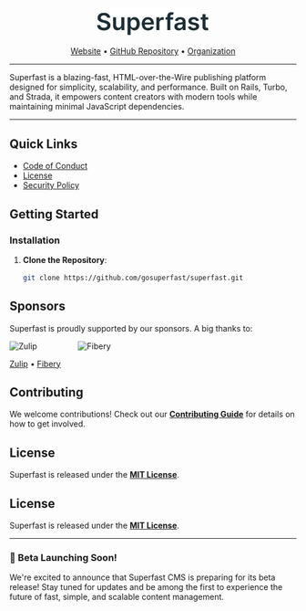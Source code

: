 
<p align="center">
  <a href="https://superfast.sh" target="_blank">
    <img src="assets/superfast.png" alt="Superfast" width="200px">
  </a>
</p>

<p align="center">
    <a href="https://superfast.sh">Website</a> •
    <a href="https://github.com/gosuperfast/superfast">GitHub Repository</a> •
    <a href="https://github.com/gosuperfast">Organization</a>
</p>

---

Superfast is a blazing-fast, HTML-over-the-Wire publishing platform designed for simplicity, scalability, and performance. Built on Rails, Turbo, and Strada, it empowers content creators with modern tools while maintaining minimal JavaScript dependencies.

---

## Quick Links

- [Code of Conduct](CODE_OF_CONDUCT.md)
- [License](LICENSE)
- [Security Policy](SECURITY.md)

## Getting Started

### Installation

1. **Clone the Repository**:
   ```bash
   git clone https://github.com/gosuperfast/superfast.git


## Sponsors

Superfast is proudly supported by our sponsors. A big thanks to:

<div style="display: flex; gap: 20px; align-items: center;">
  <img src="assets/zulip.png" alt="Zulip" width="100px">
  <img src="assets/fibery.png" alt="Fibery" width="100px">
</div>

[Zulip](https://zulip.com/) • [Fibery](https://fibery.io/)



## Contributing

We welcome contributions! Check out our **[Contributing Guide](CONTRIBUTING.md)** for details on how to get involved.


## License

Superfast is released under the **[MIT License](LICENSE)**.



## License

Superfast is released under the **[MIT License](LICENSE)**.

---


### 🚀 Beta Launching Soon!
We're excited to announce that Superfast CMS is preparing for its beta release! Stay tuned for updates and be among the first to experience the future of fast, simple, and scalable content management.


